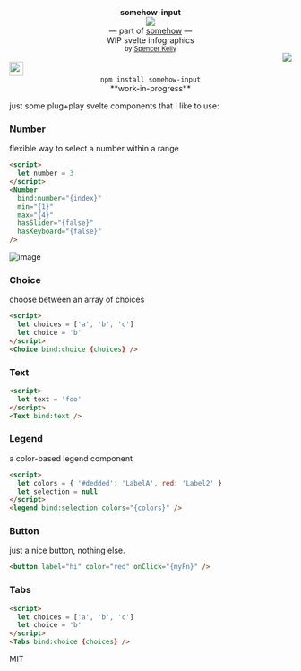 <div align="center">
  <div><b>somehow-input</b></div>
  <img src="https://user-images.githubusercontent.com/399657/68222691-6597f180-ffb9-11e9-8a32-a7f38aa8bded.png"/>
  <div>— part of <a href="https://github.com/spencermountain/somehow">somehow</a> —</div>
  <div>WIP svelte infographics</div>
  <div align="center">
    <sub>
      by
      <a href="https://spencermounta.in/">Spencer Kelly</a> 
    </sub>
  </div>
</div>
<div align="right">
  <a href="https://npmjs.org/package/somehow-input">
    <img src="https://img.shields.io/npm/v/somehow-input.svg?style=flat-square" />
  </a>
</div>
<img height="25px" src="https://user-images.githubusercontent.com/399657/68221862-17ceb980-ffb8-11e9-87d4-7b30b6488f16.png"/>

<div align="center">
  <code>npm install somehow-input</code>
</div>

<div align="center">
**work-in-progress**
</div>

just some plug+play svelte components that I like to use:

### Number

flexible way to select a number within a range

```html
<script>
  let number = 3
</script>
<Number
  bind:number="{index}"
  min="{1}"
  max="{4}"
  hasSlider="{false}"
  hasKeyboard="{false}"
/>
```

![image](https://user-images.githubusercontent.com/399657/92410104-093dbb00-f111-11ea-9de4-227b86aa7a80.png)

### Choice

choose between an array of choices

```html
<script>
  let choices = ['a', 'b', 'c']
  let choice = 'b'
</script>
<Choice bind:choice {choices} />
```

### Text

```html
<script>
  let text = 'foo'
</script>
<Text bind:text />
```

### Legend

a color-based legend component

```html
<script>
  let colors = { '#dedded': 'LabelA', red: 'Label2' }
  let selection = null
</script>
<legend bind:selection colors="{colors}" />
```

### Button

just a nice button, nothing else.

```html
<button label="hi" color="red" onClick="{myFn}" />
```

### Tabs

```html
<script>
  let choices = ['a', 'b', 'c']
  let choice = 'b'
</script>
<Tabs bind:choice {choices} />
```

MIT
